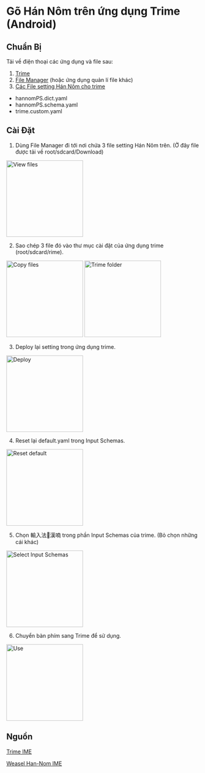 # Gõ Hán Nôm trên ứng dụng Trime (Android)
## Chuẩn Bị
Tải về điện thoại các ứng dụng và file sau:
1. [Trime](https://play.google.com/store/apps/details?id=com.osfans.trime)
2. [File Manager](https://play.google.com/store/apps/details?id=com.asus.filemanager) (hoặc ứng dụng quản lí file khác)
3. [Các File setting Hán Nôm cho trime](https://drive.google.com/drive/folders/11v5_olReuxc3AnJbOR2eKqHkgar-s3OS?usp=sharing)
- hannomPS.dict.yaml
- hannomPS.schema.yaml
- trime.custom.yaml
## Cài Đặt
1. Dùng File Manager đi tới nơi chứa 3 file setting Hán Nôm trên. (Ở đây file được tải về root/sdcard/Download) 

<img alt='View files' src='https://user-images.githubusercontent.com/12897718/138460196-0c2ed22c-e1c7-4e35-8157-7157df748937.JPEG' width='200px'/>

2. Sao chép 3 file đó vào thư mục cài đặt của ứng dụng trime (root/sdcard/rime).

<img alt='Copy files' src='https://user-images.githubusercontent.com/12897718/138460742-b52c940b-3825-4e90-a9ad-fb90106658b4.JPEG' width='200px'/> <img alt='Trime folder' src='https://user-images.githubusercontent.com/12897718/138461206-c08b83fd-7cc1-4244-8006-f953437020a3.JPEG' width='200px'/>

3. Deploy lại setting trong ứng dụng trime.

<img alt='Deploy' src='https://user-images.githubusercontent.com/12897718/138462585-390ea0aa-6979-4ce8-971e-65130a052a6b.JPEG' width='200px'/>

4. Reset lại default.yaml trong Input Schemas.

<img alt='Reset default' src='https://user-images.githubusercontent.com/12897718/138463838-5f34fd60-243f-4693-9dda-bae56869085e.JPEG' width='200px'/>

5. Chọn 輸入法𡨸漢喃 trong phần Input Schemas của trime. (Bỏ chọn những cái khác)

<img alt='Select Input Schemas ' src='https://user-images.githubusercontent.com/12897718/138462762-5810eb28-0bcc-42d9-a527-b1769ad5511a.JPEG' width='200px'/>

6. Chuyển bàn phím sang Trime để sử dụng.

<img alt='Use' src='https://user-images.githubusercontent.com/12897718/138462923-4fe51cf5-36ff-46a9-93ae-aeae5ce1e91a.JPEG' width='200px'/>

## Nguồn
[Trime IME](https://github.com/osfans/trime)

[Weasel Han-Nom IME](http://www.hannom-rcv.org/wi/index.php?title=%E6%A8%99%E6%BA%96%E5%8C%96:IME/en&mobileaction=toggle_view_desktop)
